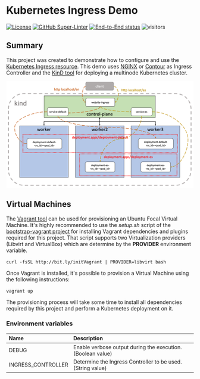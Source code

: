 # Kubernetes Ingress Demo
[![License](https://img.shields.io/badge/License-Apache%202.0-blue.svg)](https://opensource.org/licenses/Apache-2.0)
[![GitHub Super-Linter](https://github.com/electrocucaracha/k8s-Ingress-demo/workflows/Lint%20Code%20Base/badge.svg)](https://github.com/marketplace/actions/super-linter)
[![End-to-End status](https://github.com/electrocucaracha/k8s-Ingress-demo/actions/workflows/on-demand_ci.yml/badge.svg)](https://github.com/electrocucaracha/k8s-Ingress-demo/actions/workflows/on-demand_ci.yml)
![visitors](https://visitor-badge.glitch.me/badge?page_id=electrocucaracha.k8s-Ingress-demo)

## Summary

This project was created to demonstrate how to configure and use the
[Kubernetes Ingress resource][1]. This demo uses [NGINX][2] or [Contour][3] as
Ingress Controller and the [KinD tool][4] for deploying a multinode Kubernetes
cluster.

![Dashboard](img/diagram.png)

## Virtual Machines

The [Vagrant tool][5] can be used for provisioning an Ubuntu Focal
Virtual Machine. It's highly recommended to use the  *setup.sh* script
of the [bootstrap-vagrant project][6] for installing Vagrant
dependencies and plugins required for this project. That script
supports two Virtualization providers (Libvirt and VirtualBox) which
are determine by the **PROVIDER** environment variable.

    curl -fsSL http://bit.ly/initVagrant | PROVIDER=libvirt bash

Once Vagrant is installed, it's possible to provision a Virtual
Machine using the following instructions:

    vagrant up

The provisioning process will take some time to install all
dependencies required by this project and perform a Kubernetes
deployment on it.

### Environment variables

| Name               | Description                                                |
|:-------------------|:-----------------------------------------------------------|
| DEBUG              | Enable verbose output during the execution.(Boolean value) |
| INGRESS_CONTROLLER | Determine the Ingress Controller to be used.(String value) |

[1]: https://kubernetes.io/docs/concepts/services-networking/ingress/
[2]: https://kubernetes.github.io/ingress-nginx/
[3]: https://projectcontour.io/
[4]: https://kind.sigs.k8s.io/
[5]: https://www.vagrantup.com/
[6]: https://github.com/electrocucaracha/bootstrap-vagrant
